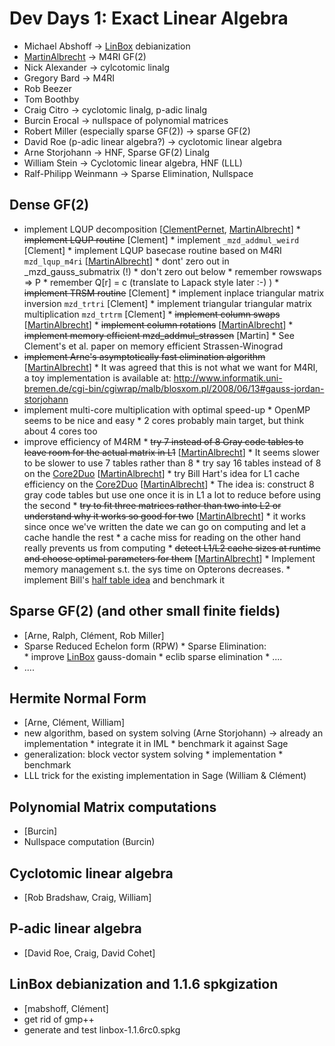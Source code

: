 

# Dev Days 1: Exact Linear Algebra

   * Michael Abshoff -> <a href="/LinBox">LinBox</a> debianization 
   * <a href="/MartinAlbrecht">MartinAlbrecht</a> -> M4RI GF(2) 
   * Nick Alexander -> cylcotomic linalg 
   * Gregory Bard -> M4RI 
   * Rob Beezer 
   * Tom Boothby 
   * Craig Citro -> cyclotomic linalg, p-adic linalg 
   * Burcin Erocal -> nullspace of polynomial matrices 
   * Robert Miller (especially sparse GF(2)) -> sparse GF(2) 
   * David Roe (p-adic linear algebra?) -> cyclotomic linear algebra 
   * Arne Storjohann -> HNF, Sparse GF(2) Linalg 
   * William Stein -> Cyclotomic linear algebra, HNF (LLL) 
   * Ralf-Philipp Weinmann -> Sparse Elimination, Nullspace 

## Dense GF(2)

* implement LQUP decomposition [<a href="/ClementPernet">ClementPernet</a>, <a href="/MartinAlbrecht">MartinAlbrecht</a>] 
      * ~~implement LQUP routine~~ [Clement] 
      * implement `_mzd_addmul_weird` [Clement] 
      * implement LQUP basecase routine based on M4RI `mzd_lqup_m4ri` [<a href="/MartinAlbrecht">MartinAlbrecht</a>] 
            * dont' zero out in _mzd_gauss_submatrix (!) 
            * don't zero out below 
            * remember rowswaps => P 
            * remember Q[r] = c (translate to Lapack style later :-) ) 
      * ~~implement TRSM routine~~ [Clement] 
      * implement inplace triangular matrix inversion `mzd_trtri` [Clement] 
      * implement triangular triangular matrix multiplication `mzd_trtrm` [Clement] 
      * ~~implement column swaps~~ [<a href="/MartinAlbrecht">MartinAlbrecht</a>] 
      * ~~implement column rotations~~ [<a href="/MartinAlbrecht">MartinAlbrecht</a>] 
      * ~~implement memory efficient mzd_addmul_strassen~~ [Martin] 
            * See Clement's et al. paper on memory efficient Strassen-Winograd 
* ~~implement Arne's asymptotically fast elimination algorithm~~ [<a href="/MartinAlbrecht">MartinAlbrecht</a>] 
      * It was agreed that this is not what we want for M4RI, a toy implementation is available at: <a href="http://www.informatik.uni-bremen.de/cgi-bin/cgiwrap/malb/blosxom.pl/2008/06/13#gauss-jordan-storjohann">http://www.informatik.uni-bremen.de/cgi-bin/cgiwrap/malb/blosxom.pl/2008/06/13#gauss-jordan-storjohann</a> 
* implement multi-core multiplication with optimal speed-up 
      * OpenMP seems to be nice and easy 
      * 2 cores probably main target, but think about 4 cores too 
* improve efficiency of M4RM 
      * ~~try 7 instead of 8 Gray code tables to leave room for the actual matrix in L1~~ [<a href="/MartinAlbrecht">MartinAlbrecht</a>] 
            * It seems slower to be slower to use 7 tables rather than 8 
      * try say 16 tables instead of 8 on the <a href="/Core2Duo">Core2Duo</a> [<a href="/MartinAlbrecht">MartinAlbrecht</a>] 
      * try Bill Hart's idea for L1 cache efficiency on the <a href="/Core2Duo">Core2Duo</a> [<a href="/MartinAlbrecht">MartinAlbrecht</a>] 
            * The idea is: construct 8 gray code tables but use one once it is in L1 a lot to reduce before using the second 
      * ~~try to fit three matrices rather than two into L2 or understand why it works so good for two~~ [<a href="/MartinAlbrecht">MartinAlbrecht</a>] 
            * it works since once we've written the date we can go on computing and let a cache handle the rest 
            * a cache miss for reading on the other hand really prevents us from computing 
      * ~~detect L1/L2 cache sizes at runtime and choose optimal parameters for them~~ [<a href="/MartinAlbrecht">MartinAlbrecht</a>] 
      * Implement memory management s.t. the sys time on Opterons decreases. 
      * implement Bill's <a class="http" href="http://groups.google.com/group/sage-devel/msg/6279228095b3d9f7">half table idea</a> and benchmark it  

## Sparse GF(2) (and other small finite fields)

* [Arne, Ralph, Clément, Rob Miller] 
* Sparse Reduced Echelon form (RPW) 
      * Sparse Elimination:  
            * improve <a href="/LinBox">LinBox</a> gauss-domain 
            * eclib sparse elimination 
            * .... 
* .... 

## Hermite Normal Form

* [Arne, Clément, William] 
* new algorithm, based on system solving (Arne Storjohann) -> already an implementation 
      * integrate it in IML 
      * benchmark it against Sage 
* generalization: block vector system solving 
      * implementation 
      * benchmark 
* LLL trick for the existing implementation in Sage (William & Clément) 

## Polynomial Matrix computations

* [Burcin] 
* Nullspace computation (Burcin) 

## Cyclotomic linear algebra

* [Rob Bradshaw, Craig, William] 

## P-adic linear algebra

* [David Roe, Craig, David Cohet] 

## LinBox debianization and 1.1.6 spkgization

* [mabshoff, Clément] 
* get rid of gmp++ 
* generate and test linbox-1.1.6rc0.spkg 